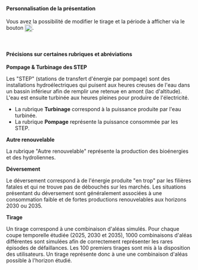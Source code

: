 #### Personnalisation de la présentation

Vous avez la possibilité de modifier le tirage et la période à afficher via le bouton <img src="img/bouton_reglages.png" width="20" style="vertical-align:top"/>.

<br>

#### Précisions sur certaines rubriques et abréviations

**Pompage & Turbinage des STEP**

Les "STEP" (stations de transfert d'énergie par pompage) sont des installations hydroélectriques qui puisent aux heures creuses de l'eau dans un bassin inférieur afin de remplir une retenue en amont (lac d'altitude). L'eau est ensuite turbinée aux heures pleines pour produire de l'électricité.

- La rubrique **Turbinage** correspond à la puissance produite par l'eau turbinée.
- La rubrique **Pompage** représente la puissance consommée par les STEP.

**Autre renouvelable**

La rubrique "Autre renouvelable" représente la production des bioénergies et des hydroliennes.

**Déversement**

Le déversement correspond à de l'énergie produite "en trop" par les filières fatales et qui ne trouve pas de débouchés sur les marchés. Les situations présentant du déversement sont généralement associées à une consommation faible et de fortes productions renouvelables aux horizons 2030 ou 2035.

**Tirage**

Un tirage correspond à une combinaison d'aléas simulés. Pour chaque coupe temporelle étudiée (2025, 2030 et 2035), 1000 combinaisons d'aléas différentes sont simulées afin de correctement représenter les rares épisodes de défaillances. Les 100 premiers tirages sont mis à la disposition des utilisateurs. Un tirage représente donc à une une combinaison d'aléas possible à l'horizon étudié.
